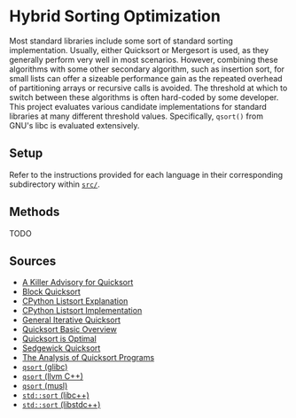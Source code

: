 # Hybrid Sorting Optimization

Most standard libraries include some sort of standard sorting implementation.
Usually, either Quicksort or Mergesort is used, as they generally perform very
well in most scenarios. However, combining these algorithms with some other
secondary algorithm, such as insertion sort, for small lists can offer a
sizeable performance gain as the repeated overhead of partitioning arrays or
recursive calls is avoided. The threshold at which to switch between these
algorithms is often hard-coded by some developer. This project evaluates various
candidate implementations for standard libraries at many different threshold
values. Specifically, `qsort()` from GNU's libc is evaluated extensively.

## Setup

Refer to the instructions provided for each language in their corresponding
subdirectory within [`src/`](./src/).

## Methods

TODO

## Sources

- [A Killer Advisory for Quicksort](https://algs4.cs.princeton.edu/references/papers/mcilroy.pdf)
- [Block Quicksort](https://arxiv.org/abs/1604.06697)
- [CPython Listsort Explanation](https://github.com/python/cpython/blob/main/Objects/listsort.txt)
- [CPython Listsort Implementation](https://github.com/python/cpython/blob/main/Objects/listobject.c#L1058)
- [General Iterative Quicksort](https://www.geeksforgeeks.org/iterative-quick-sort/)
- [Quicksort Basic Overview](https://www.youtube.com/watch?v=7h1s2SojIRw)
- [Quicksort is Optimal](https://www.cs.princeton.edu/~rs/talks/QuicksortIsOptimal.pdf)
- [Sedgewick Quicksort](https://algs4.cs.princeton.edu/23quicksort/)
- [The Analysis of Quicksort Programs](https://link.springer.com/content/pdf/10.1007/BF00289467.pdf)
- [`qsort` (glibc)](https://sourceware.org/git/?p=glibc.git;a=blob;f=stdlib/qsort.c;h=23f2d283147073ac5bcb6e4bf2c9d6ea994d629c;hb=HEAD)
- [`qsort` (llvm C++)](https://github.com/llvm/llvm-project/blob/main/libc/src/stdlib/qsort.cpp)
- [`qsort` (musl)](https://git.musl-libc.org/cgit/musl/tree/src/stdlib/qsort.c)
- [`std::sort` (libc++)](https://github.com/llvm-mirror/libcxx/blob/a12cb9d211019d99b5875b6d8034617cbc24c2cc/include/algorithm#L3901)
- [`std::sort` (libstdc++)](https://github.com/gcc-mirror/gcc/blob/d9375e490072d1aae73a93949aa158fcd2a27018/libstdc%2B%2B-v3/include/bits/stl_algo.h#L1950)
